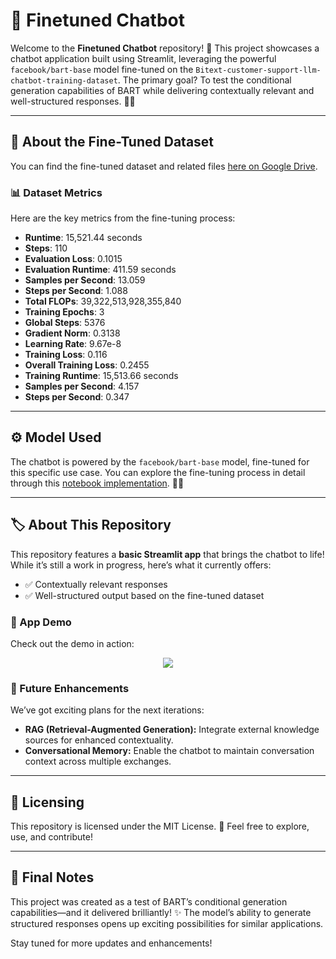 # 🤖 Finetuned Chatbot

Welcome to the **Finetuned Chatbot** repository! 🚀 This project showcases a chatbot application built using Streamlit, leveraging the powerful `facebook/bart-base` model fine-tuned on the `Bitext-customer-support-llm-chatbot-training-dataset`. The primary goal? To test the conditional generation capabilities of BART while delivering contextually relevant and well-structured responses. 💬✨

---

## 📂 About the Fine-Tuned Dataset

You can find the fine-tuned dataset and related files [here on Google Drive](https://drive.google.com/drive/folders/1dZXL4ucOjCkc2l2qSqOhIarS38ZGuD3Q?usp=drive_link). 

### 📊 Dataset Metrics
Here are the key metrics from the fine-tuning process:
- **Runtime**: 15,521.44 seconds 
- **Steps**: 110 
- **Evaluation Loss**: 0.1015 
- **Evaluation Runtime**: 411.59 seconds 
- **Samples per Second**: 13.059 
- **Steps per Second**: 1.088 
- **Total FLOPs**: 39,322,513,928,355,840 
- **Training Epochs**: 3 
- **Global Steps**: 5376 
- **Gradient Norm**: 0.3138 
- **Learning Rate**: 9.67e-8 
- **Training Loss**: 0.116 
- **Overall Training Loss**: 0.2455 
- **Training Runtime**: 15,513.66 seconds 
- **Samples per Second**: 4.157 
- **Steps per Second**: 0.347 

---

## ⚙️ Model Used

The chatbot is powered by the `facebook/bart-base` model, fine-tuned for this specific use case. You can explore the fine-tuning process in detail through this [notebook implementation](https://github.com/Firojpaudel/GenAI-Chronicles/blob/main/Seq2Seq/BART_generator_finetuning.ipynb). 📓✨

---

## 🏷️ About This Repository

This repository features a **basic Streamlit app** that brings the chatbot to life! While it’s still a work in progress, here’s what it currently offers:
- ✅ Contextually relevant responses
- ✅ Well-structured output based on the fine-tuned dataset

### 🎥 App Demo

Check out the demo in action: 
<div style="text-align: center;">
  <img src="./README_Images/Chatbot_.gif" >
</div>


### 🌟 Future Enhancements

We’ve got exciting plans for the next iterations:
- **RAG (Retrieval-Augmented Generation):** Integrate external knowledge sources for enhanced contextuality. 
- **Conversational Memory:** Enable the chatbot to maintain conversation context across multiple exchanges. 

---

## 📜 Licensing

This repository is licensed under the MIT License. 📝 Feel free to explore, use, and contribute!

---

## 🌈 Final Notes

This project was created as a test of BART’s conditional generation capabilities—and it delivered brilliantly! ✨ The model’s ability to generate structured responses opens up exciting possibilities for similar applications.

Stay tuned for more updates and enhancements! 
